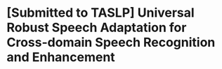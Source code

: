 # [Submitted to TASLP] Universal Robust Speech Adaptation for Cross-domain Speech Recognition and Enhancement
